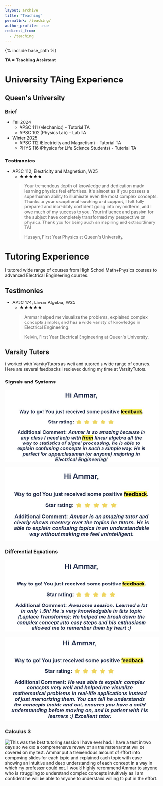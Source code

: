 ```yaml
---
layout: archive
title: "Teaching"
permalink: /teaching/
author_profile: true
redirect_from:
  - /teaching
---
```


{% include base_path %}

**TA = Teaching Assistant**

# University TAing Experience
## Queen's University

### Brief

* Fall 2024
    * APSC 111 (Mechanics) - Tutorial TA
    * APSC 102 (Physics Lab) - Lab TA
* Winter 2025
    * APSC 112 (Electricity and Magnetism) - Tutorial TA
    * PHYS 116 (Physics for Life Science Students) - Tutorial TA

### Testimonies

* APSC 112, Electricity and Magnetism, W25 
    * ★★★★★
    > Your tremendous depth of knowledge and dedication made learning physics feel effortless. It's almost as if you possess a superhuman ability to illuminate even the most complex concepts. Thanks to your exceptional teaching and support, I felt fully prepared and incredibly confident going into my midterm, and I owe much of my success to you. Your influence and passion for the subject have completely transformed my perspective on physics. Thank you for being such an inspiring and extraordinary TA!
    >
    > Husayn, First Year Physics at Queen's University.

# Tutoring Experience

I tutored wide range of courses from High School Math+Physics courses to advanced Electrical Engineering courses.

## Testimonies

* APSC 174, Linear Algebra, W25 
    * ★★★★★
    > Ammar helped me visualize the problems, explained complex concepts simpler, and has a wide variety of knowledge in Electrical Engineering.
    >
    > Kelvin, First Year Electrical Engineering at Queen's University.

## Varsity Tutors

I worked with VarsityTutors as well and tutored a wide range of courses. Here are several feedbacks I recieved during my time at VarsityTutors.

### Signals and Systems
![Ammar is so amazing because in any class I need help with from linear algebra all the way to statistics of signal processing, he is able to explain confusing concepts in such a simple way. He is perfect for upperclassmen (or anyone) majoring in Electrical Engineering!](/images/Varsity/4-Dec-2024.jpg)

![Ammar is an amazing tutor and clearly shows mastery over the topics he tutors. He is able to explain confusing topics in an understandable way without making me feel unintelligent.](/images/Varsity/18-Nov-2024.jpg)

### Differential Equations
![Awesome session. Learned a lot in only 1.5h! He is very knowledgable in this topic (Laplace Transforms): He helped me break down the complex concept into easy steps and his enthusiasm allowed me to remember them by heart :)](/images/Varsity/4-Dec-2024-sec.jpg)

![He was able to explain complex concepts very well and helped me visualize mathematical problems in real-life applications instead of just memorizing them. You can tell he understands the concepts inside and out, ensures you have a solid understanding before moving on, and is patient with his learners :) Excellent tutor.](/images/Varsity/31-Oct-2024.jpg)

### Calculus 3

![This was the best tutoring session I have ever had. I have a test in two days so we did a comprehensive review of all the material that will be covered on my test. Ammar put a tremendous amount of effort into composing slides for each topic and explained each topic with ease showing an intuitive and deep understanding of each concept in a way in which my professor could not. I would highly recommend Ammar to anyone who is struggling to understand complex concepts intuitively as I am confident he will be able to anyone to understand willing to put in the effort.](/images/Varsity/29-Oct-2024.jpg)

